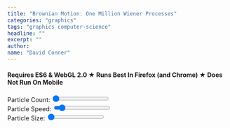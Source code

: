 ```yaml
---
title: "Brownian Motion: One Million Wiener Processes"
categories: "graphics"
tags: "graphics computer-science"
headline: ""
excerpt: ""
author:
name: "David Conner"
---
```


####  Requires ES6 & WebGL 2.0 &#x2605; Runs Best In Firefox (and Chrome) &#x2605; Does Not Run On Mobile

<div class="row">
  <div class="col-sm-4">
    <label for="particle-count">Particle Count:</label>
    <input id="particle-count" type="range" min="1024" max="1048576" step="1024" value="1024"/>
  </div>
  <div class="col-sm-4">
    <label for="particle-speed">Particle Speed:</label>
    <input id="particle-speed" type="range" min="0.025" max="10.0" step="0.025" value="1.0"/>
  </div>
  <div class="col-sm-4">
    <label for="particle-size">Particle Size:</label>
    <input id="particle-size" type="range" min="1.0" max="5.0" step="1.0" value="1.0"/>
  </div>
</div>

<script type="x-shader/x-vertex" id="vsPass">
layout(location = 0) in vec3 a_position;
layout(location = 1) in vec2 a_texcoord;

out vec2 v_st;
out vec3 v_position;

void main() {
  v_st = a_texcoord;
  v_position = a_position;
  gl_Position = vec4(a_position, 1.0);
}
</script>

<script type="x-shader/x-fragment" id="fsParticleIntRandoms">
uniform vec2 resolution;
uniform ivec4 randomSeed;
uniform float particleSpeed;
uniform vec4 deltaTime;

uniform isampler2D particleRandoms;
uniform sampler2D particles;

in vec2 v_st;
in vec3 v_position;

layout(location = 0) out ivec4 random;
layout(location = 1) out vec4 particle;

const float maxInt = 2147483647.0;

void main() {
  vec2 uv = gl_FragCoord.xy / resolution.xy;

  // =======================================
  // Update Randoms
  // =======================================

  ivec4 randomTexel = texture(particleRandoms, uv);

  vec2 texelCoords[4];
  texelCoords[0] = mod(gl_FragCoord.xy + vec2( 0.0, -2.0), resolution.xy) / resolution.xy;
  texelCoords[1] = mod(gl_FragCoord.xy + vec2( 1.0,  0.0), resolution.xy) / resolution.xy;
  texelCoords[2] = mod(gl_FragCoord.xy + vec2( 0.0,  1.0), resolution.xy) / resolution.xy;
  texelCoords[3] = mod(gl_FragCoord.xy + vec2(-1.0,  1.0), resolution.xy) / resolution.xy;

  ivec4 texels[4];
  texels[0] = texture(particleRandoms, texelCoords[0]);
  texels[1] = texture(particleRandoms, texelCoords[1]);
  texels[2] = texture(particleRandoms, texelCoords[2]);
  texels[3] = texture(particleRandoms, texelCoords[3]);

  ivec4 newRandom = randomSeed ^ randomTexel ^ texels[0] ^ texels[1] ^ texels[2] ^ texels[3];
  random = newRandom;

  // =======================================
  // Update Particles
  // =======================================

  vec4 newRandomFloat = fract(vec4(newRandom) / maxInt + 0.5) - 0.5 ;
  particle = texture(particles, uv);
  particle.x += (particleSpeed * newRandomFloat.x * deltaTime.x / 1000.0);
  particle.y += (particleSpeed * newRandomFloat.y * deltaTime.x / 1000.0);
}
</script>

<script type="x-shader/x-fragment" id="fsParticleUpdate">
  uniform vec2 resolution;
  uniform vec4 deltaTime;
  uniform sampler2D particleRandoms;
  uniform sampler2D particles;

  in vec2 v_st;
  in vec3 v_position;

  out vec4 particleUpdate;

  void main() {
    float particleSpeed = 32.0;
    float maxUint = 4294967295.0;

    vec2 uv = gl_FragCoord.xy / resolution.xy;

    // TODO: figure out why sampling this texture throws an invalid operation
    //uvec4 randoms = texture(particleRandoms, uv);
    //vec4 pRandoms = vec4(float(randoms.x), float(randoms.y), float(randoms.z), float(randoms.w));
    vec4 randoms = texture(particleRandoms, uv);
    vec4 pBasics = texture(particles, uv);

    particleUpdate = vec4(0.0,0.0,0.0,1.0);
    //particleUpdate.xy = randoms.xy;
    //particleUpdate.x = 1 - particleUpdate.x;
    //particleUpdate.x = pBasics.x + (particleSpeed * pRandoms.x * deltaTime.x / 1000.0);
    //particleUpdate.y = pBasics.y + (particleSpeed * pRandoms.y * deltaTime.x / 1000.0);
    //particleUpdate.x = pBasics.x + pRandoms.x;
    //particleUpdate.y = pBasics.y + pRandoms.y;

  }
</script>

<script type="x-shader/x-vertex" id="vsFieldPoints">
uniform sampler2D particles;
//uniform float particleSize;

layout(location = 0) in int a_index;

flat out int v_particleId;
out float v_pointSize;
out vec4 v_position;

const float maxInt = 2147483647.0;

void main()
{
  // textureSize must return ivec & texelFetch must accept ivec
  ivec2 texSize = textureSize(particles, 0);

  ivec2 texel = ivec2(a_index % texSize.x, a_index / texSize.x);
  vec4 pBasics = texelFetch(particles, texel, 0);

  v_particleId = a_index;
  v_position = vec4(pBasics.x, pBasics.y, 0.0, 1.0);
  //v_pointSize = particleSize;
  v_pointSize = 1.0;

  gl_Position = v_position;
  gl_PointSize = v_pointSize;
}
</script>

<script type="x-shader/x-fragment" id="fsFieldPoints">
uniform vec2 resolution;
uniform sampler2D particleAttributes;

flat in int v_particleId;
in vec4 v_position;
in float v_pointSize;

out vec4 color;

void main()
{
  ivec2 texSize = textureSize(particleAttributes, 0);
  ivec2 texel = ivec2(v_particleId % texSize.x, v_particleId / texSize.x);
  vec4 pAttr = texelFetch(particleAttributes, texel, 0);

  // TODO: blend linearly with distance(gl_FragCoord.xy, gl_PointCoord);

  color = vec4(pAttr.r, pAttr.g, pAttr.b, 1.0);
  //color = vec4(intBitsToFloat(v_particleId), 0.0, 0.0, 1.0);
}

</script>

<script type="x-shader/x-fragment" id="fsField">
uniform vec2 resolution;
uniform int ballSize;
uniform float repelMag;
uniform float attractMag;

uniform sampler2D particles;
uniform sampler2D fieldPoints;

layout(location = 0) out vec4 repelField;
layout(location = 1) out vec4 attractField;

vec2 calcRForce(vec2 texelCoords, vec2 particleCoords, float mag) {
  return vec2(0.0, 0.0);
}

vec2 calcAForce() {
  return vec2(0.0, 0.0);
}

void main() {
  vec2 uv = gl_FragCoord.xy / resolution.xy;

  float attract = 0.0;
  float repel = 0.0;

  int ballSizeOffset = - ballSize / 2;

  ivec2 pBasicsSize = textureSize(particles, 0);

  for (int i = ballSizeOffset; i < ballSizeOffset + ballSize; i++) {
    for (int j = ballSizeOffset; j < ballSizeOffset + ballSize; j++) {
      vec2 texelCoords = mod(gl_FragCoord.xy + vec2(float(i), float(j)), resolution.xy) / resolution.xy;
      vec2 texelCoordsNoMod = gl_FragCoord.xy + vec2(float(i), float(j)) / resolution.xy;

      vec4 point = texture(fieldPoints, texelCoords);

      // TODO: verify that binary representation of point.x has not been clamped
      int pBasicIdx = floatBitsToInt(point.x);

      ivec2 pBasicTexel = ivec2(pBasicIdx % pBasicsSize.x, pBasicIdx / pBasicsSize.x);
      vec4 pBasic = texelFetch(particles, pBasicTexel, 0);

      float d = distance(pBasic.xy, texelCoordsNoMod) + 0.0001;

      float rForce = repelMag / (d*d);
      float aForce = attractMag / d;

      // TODO: calculate vec2's for rForce & aForce
      // TODO: calculate aForce, given the directional component of the particle

      repel += rForce;
      attract += aForce;
    }
  }

  repelField = vec4(repel, 0.0, 0.0, 1.0);
  attractField = vec4(attract, 0.0, 0.0, 1.0);

}
</script>

<script type="x-shader/x-fragment" id="fsTest">
uniform vec2 resolution;
uniform sampler2D fieldPoints;
uniform sampler2D repelField;
uniform sampler2D attractField;

out vec4 color;

void main() {
  vec2 uv = gl_FragCoord.xy / resolution.xy;

  vec4 pointColor = texture(fieldPoints, uv);
  vec4 repelFieldColor = texture(repelField, uv);
  vec4 attractFieldColor = texture(attractField, uv);

  vec4 debugColor = vec4(0.5,0.5,0.5,1.0);
  if (pointColor.x != 0.0) {
    debugColor.x = 1.0;
  }

  color = vec4(fract(repelFieldColor.x), fract(attractFieldColor.x), pointColor.w, 1.0);
  //color = debugColor;
}
</script>

<script type="x-shader/x-fragment" id="fsTestFieldPoints">
uniform vec2 resolution;
uniform sampler2D fieldPoints;

out vec4 color;

void main() {
  vec2 uv = gl_FragCoord.xy / resolution.xy;

  vec4 pointColor = texture(fieldPoints, uv);

  vec4 debugColor = vec4(0.5,0.5,0.5,1.0);
  if (pointColor.x != 0.0) {
    debugColor.x = 1.0;
  }

  color = pointColor;
}
</script>

<script type="text/javascript" src="/js/3d/2017-04-17-brownian-motion.es6.js"></script>
